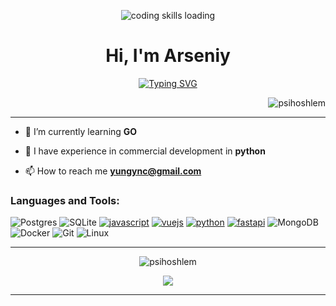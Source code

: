 <p align="center"><img src="https://media.tenor.com/itjFesV8_RUAAAAi/soulja-boy-pepe.gif" alt="coding skills loading"></p>

<h1 align="center">Hi, I'm Arseniy</h1>
<p align="center"><a href="https://git.io/typing-svg"><img src="https://readme-typing-svg.herokuapp.com?font=Fira+Code&pause=1000&width=435&lines=backend+developer+from+Russia" alt="Typing SVG" /></a></p>

<p align="right"> <img src="https://www.codewars.com/users/cybershlem/badges/small" alt="psihoshlem" /> </p>

<hr>

- 🌱 I’m currently learning **GO**

- 👯 I have experience in commercial development in **python**

- 📫 How to reach me **[yungync@gmail.com](https://mail.google.com/mail/?view=cm&fs=1&to=yungync@gmail.com)**


<h3 align="left">Languages and Tools:</h3>

![Postgres](https://img.shields.io/badge/postgres-%23316192.svg?style=for-the-badge&logo=postgresql&logoColor=white)
![SQLite](https://img.shields.io/badge/sqlite-%2307405e.svg?style=for-the-badge&logo=sqlite&logoColor=white)
[![javascript](https://img.shields.io/badge/javascript-%23323330.svg?style=for-the-badge&logo=javascript&logoColor=%23F7DF1E)]("https://learn.javascript.ru/")
[![vuejs](https://img.shields.io/badge/vuejs-%2335495e.svg?style=for-the-badge&logo=vuedotjs&logoColor=%234FC08D)]("https://ru.vuejs.org/")
[![python](https://img.shields.io/badge/python-3670A0?style=for-the-badge&logo=python&logoColor=ffdd54)]("https://www.python.org/")
[![fastapi](https://img.shields.io/badge/FastAPI-005571?style=for-the-badge&logo=fastapi)]("https://fastapi.tiangolo.com/")
![MongoDB](https://img.shields.io/badge/MongoDB-%234ea94b.svg?style=for-the-badge&logo=mongodb&logoColor=white)
![Docker](https://img.shields.io/badge/docker-%230db7ed.svg?style=for-the-badge&logo=docker&logoColor=white)
![Git](https://img.shields.io/badge/git-%23F05033.svg?style=for-the-badge&logo=git&logoColor=white)
![Linux](https://img.shields.io/badge/Linux-FCC624?style=for-the-badge&logo=linux&logoColor=black)

<hr>

<p align="center"><img src="https://github-readme-stats.vercel.app/api/top-langs?username=psihoshlem&show_icons=true&theme=dark&locale=en&layout=compact" alt="psihoshlem" /></p>



<p align="center"><img src="https://github-profile-summary-cards.vercel.app/api/cards/profile-details?username=psihoshlem&theme=dark"></p>

<hr>
